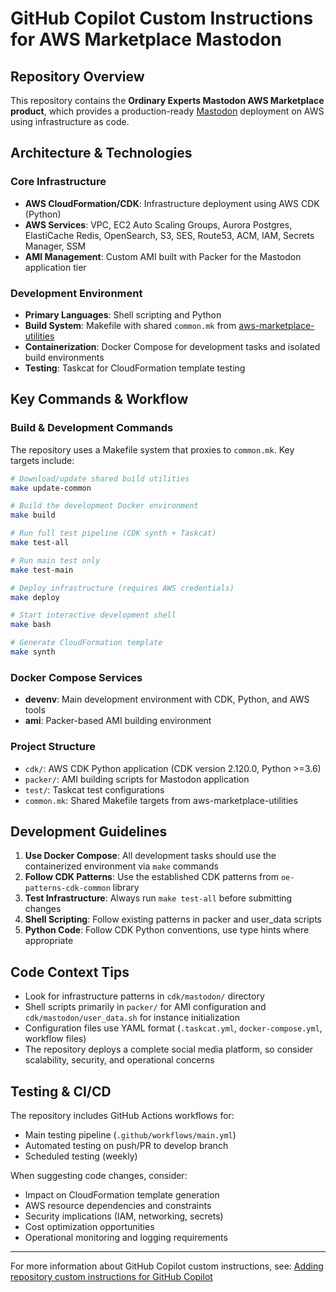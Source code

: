 # GitHub Copilot Custom Instructions for AWS Marketplace Mastodon

## Repository Overview

This repository contains the **Ordinary Experts Mastodon AWS Marketplace product**, which provides a production-ready [Mastodon](https://joinmastodon.org/) deployment on AWS using infrastructure as code.

## Architecture & Technologies

### Core Infrastructure
- **AWS CloudFormation/CDK**: Infrastructure deployment using AWS CDK (Python)
- **AWS Services**: VPC, EC2 Auto Scaling Groups, Aurora Postgres, ElastiCache Redis, OpenSearch, S3, SES, Route53, ACM, IAM, Secrets Manager, SSM
- **AMI Management**: Custom AMI built with Packer for the Mastodon application tier

### Development Environment
- **Primary Languages**: Shell scripting and Python
- **Build System**: Makefile with shared `common.mk` from [aws-marketplace-utilities](https://github.com/ordinaryexperts/aws-marketplace-utilities)
- **Containerization**: Docker Compose for development tasks and isolated build environments
- **Testing**: Taskcat for CloudFormation template testing

## Key Commands & Workflow

### Build & Development Commands
The repository uses a Makefile system that proxies to `common.mk`. Key targets include:

```bash
# Download/update shared build utilities
make update-common

# Build the development Docker environment
make build

# Run full test pipeline (CDK synth + Taskcat)
make test-all

# Run main test only
make test-main

# Deploy infrastructure (requires AWS credentials)
make deploy

# Start interactive development shell
make bash

# Generate CloudFormation template
make synth
```

### Docker Compose Services
- **devenv**: Main development environment with CDK, Python, and AWS tools
- **ami**: Packer-based AMI building environment

### Project Structure
- `cdk/`: AWS CDK Python application (CDK version 2.120.0, Python >=3.6)
- `packer/`: AMI building scripts for Mastodon application
- `test/`: Taskcat test configurations
- `common.mk`: Shared Makefile targets from aws-marketplace-utilities

## Development Guidelines

1. **Use Docker Compose**: All development tasks should use the containerized environment via `make` commands
2. **Follow CDK Patterns**: Use the established CDK patterns from `oe-patterns-cdk-common` library
3. **Test Infrastructure**: Always run `make test-all` before submitting changes
4. **Shell Scripting**: Follow existing patterns in packer and user_data scripts
5. **Python Code**: Follow CDK Python conventions, use type hints where appropriate

## Code Context Tips

- Look for infrastructure patterns in `cdk/mastodon/` directory
- Shell scripts primarily in `packer/` for AMI configuration and `cdk/mastodon/user_data.sh` for instance initialization
- Configuration files use YAML format (`.taskcat.yml`, `docker-compose.yml`, workflow files)
- The repository deploys a complete social media platform, so consider scalability, security, and operational concerns

## Testing & CI/CD

The repository includes GitHub Actions workflows for:
- Main testing pipeline (`.github/workflows/main.yml`)
- Automated testing on push/PR to develop branch
- Scheduled testing (weekly)

When suggesting code changes, consider:
- Impact on CloudFormation template generation
- AWS resource dependencies and constraints
- Security implications (IAM, networking, secrets)
- Cost optimization opportunities
- Operational monitoring and logging requirements

---

For more information about GitHub Copilot custom instructions, see: [Adding repository custom instructions for GitHub Copilot](https://docs.github.com/en/copilot/customizing-copilot/adding-repository-custom-instructions-for-github-copilot)